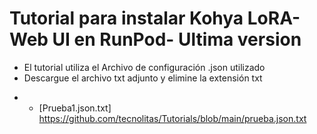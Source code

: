 # Tutorial para instalar Kohya LoRA- Web UI en RunPod- Ultima version
* El tutorial utiliza el Archivo de configuración .json utilizado
* Descargue el archivo txt adjunto y elimine la extensión txt
+ * [Prueba1.json.txt] https://github.com/tecnolitas/Tutorials/blob/main/prueba.json.txt 
